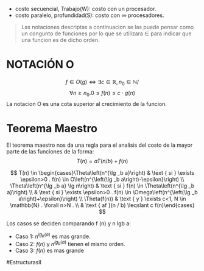 - costo secuencial, Trabajo(W): costo con un procesador.
- costo paralelo, profundidad(S): costo con ∞ procesadores.


> Las notaciones descriptas a continuacion se las puede pensar como un congunto de funciones por lo que se utilizara $\in$ para indicar que una funcion es de dicho orden.
# NOTACIÓN O
$$f \in O(g) \iff \exists c\in \mathbb{R}, n_0 \in \mathbb{N} /$$
$$\forall n  ≥ n_0 . 0 ≤ f(n) ≤ c ⋅ g(n)$$
La notacion O es una cota superior al crecimiento de la funcion.
# Teorema Maestro
El teorema maestro nos da una regla para el analisis del costo de la mayor parte de las funciones de la forma:
$$
T(n)=a T(n / b)+f(n)
$$

$$
T(n) \in \begin{cases}\Theta\left(n^{\lg _b a}\right) & \text { si } \exists \epsilon>0 . f(n) \in O\left(n^{\left(\lg _b a\right)-\epsilon}\right) \\ \Theta\left(n^{\lg _b a} \lg n\right) & \text { si } f(n) \in \Theta\left(n^{\lg _b a}\right) \\ & \text { si } \exists \epsilon>0 . f(n) \in \Omega\left(n^{\left(\lg _b a\right)+\epsilon}\right) \\ \Theta(f(n)) & \text { y } \exists c<1, N \in \mathbb{N} . \forall n>N . \\ & \text { af }(n / b) \leqslant c f(n)\end{cases}
$$

Los casos se deciden comparando f (n) y n lgb a:
- Caso 1: $n^{lg_b (a)}$ es mas grande. 
- Caso 2: $f(n)$ y  $n^{lg_b (a)}$ tienen el mismo orden.
- Caso 3: $f (n)$ es mas grande

#EstructurasII 